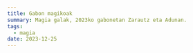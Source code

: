 ```yaml
---
title: Gabon magikoak
summary: Magia galak, 2023ko gabonetan Zarautz eta Adunan.
tags:
  - magia
date: 2023-12-25
---
```


